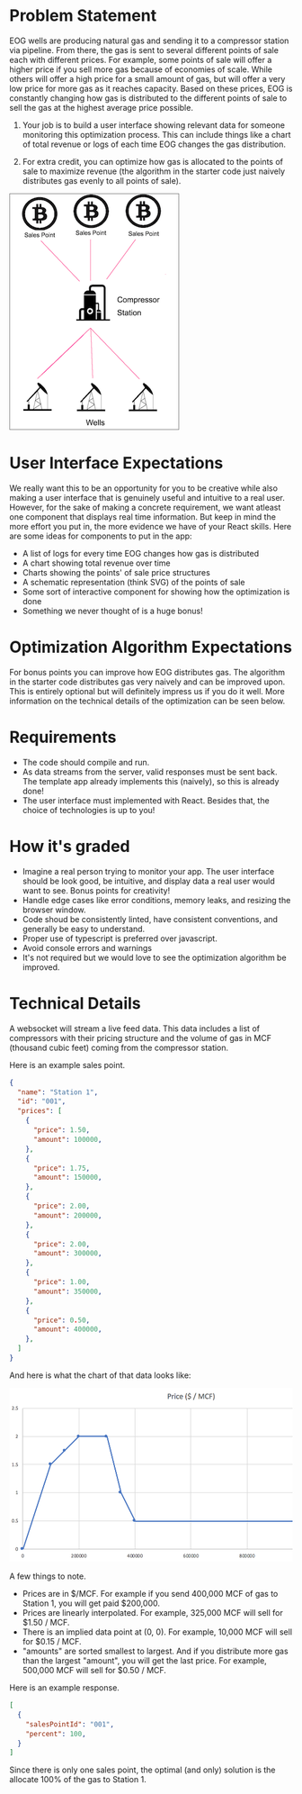 # Problem Statement
EOG wells are producing natural gas and sending it to a compressor station via pipeline. From there, the gas is sent to several different points of sale each with different prices. For example, some points of sale will offer a higher price if you sell more gas because of economies of scale. While others will offer a high price for a small amount of gas, but will offer a very low price for more gas as it reaches capacity. Based on these prices, EOG is constantly changing how gas is distributed to the different points of sale to sell the gas at the highest average price possible.

1) Your job is to build a user interface showing relevant data for someone monitoring this optimization process. This can include things like a chart of total revenue or logs of each time EOG changes the gas distribution.

2) For extra credit, you can optimize how gas is allocated to the points of sale to maximize revenue (the algorithm in the starter code just naively distributes gas evenly to all points of sale).

<img src="schematic.png" alt="schematic" width="300" style="border: 1px solid gray;"/>

# User Interface Expectations

We really want this to be an opportunity for you to be creative while also making a user interface that is genuinely useful and intuitive to a real user. However, for the sake of making a concrete requirement, we want atleast one component that displays real time information. But keep in mind the more effort you put in, the more evidence we have of your React skills. Here are some ideas for components to put in the app:

- A list of logs for every time EOG changes how gas is distributed
- A chart showing total revenue over time
- Charts showing the points' of sale price structures
- A schematic representation (think SVG) of the points of sale
- Some sort of interactive component for showing how the optimization is done
- Something we never thought of is a huge bonus!

# Optimization Algorithm Expectations

For bonus points you can improve how EOG distributes gas. The algorithm in the starter code distributes gas very naively and can be improved upon. This is entirely optional but will definitely impress us if you do it well. More information on the technical details of the optimization can be seen below.

# Requirements

- The code should compile and run.
- As data streams from the server, valid responses must be sent back. The template app already implements this (naively), so this is already done!
- The user interface must implemented with React. Besides that, the choice of technologies is up to you!

# How it's graded

- Imagine a real person trying to monitor your app. The user interface should be look good, be intuitive, and display data a real user would want to see. Bonus points for creativity!
- Handle edge cases like error conditions, memory leaks, and resizing the browser window.
- Code shoud be consistently linted, have consistent conventions, and generally be easy to understand.
- Proper use of typescript is preferred over javascript.
- Avoid console errors and warnings
- It's not required but we would love to see the optimization algorithm be improved.

# Technical Details

A websocket will stream a live feed data. This data includes a list of compressors with their pricing structure and the volume of gas in MCF (thousand cubic feet) coming from the compressor station.

Here is an example sales point.

```json
{
  "name": "Station 1",
  "id": "001",
  "prices": [
    {
      "price": 1.50,
      "amount": 100000,
    },
    {
      "price": 1.75,
      "amount": 150000,
    },
    {
      "price": 2.00,
      "amount": 200000,
    },
    {
      "price": 2.00,
      "amount": 300000,
    },
    {
      "price": 1.00,
      "amount": 350000,
    },
    {
      "price": 0.50,
      "amount": 400000,
    },
  ]
}
```

And here is what the chart of that data looks like:

![Chart](chart.png)


A few things to note.

- Prices are in $/MCF. For example if you send 400,000 MCF of gas to Station 1, you will get paid $200,000.
- Prices are linearly interpolated. For example, 325,000 MCF will sell for $1.50 / MCF.
- There is an implied data point at (0, 0). For example, 10,000 MCF will sell for $0.15 / MCF.
- "amounts" are sorted smallest to largest. And if you distribute more gas than the largest "amount", you will get the last price. For example, 500,000 MCF will sell for $0.50 / MCF.

Here is an example response.

```json
[
  {
    "salesPointId": "001",
    "percent": 100,
  }
]
```

Since there is only one sales point, the optimal (and only) solution is the allocate 100% of the gas to Station 1.


